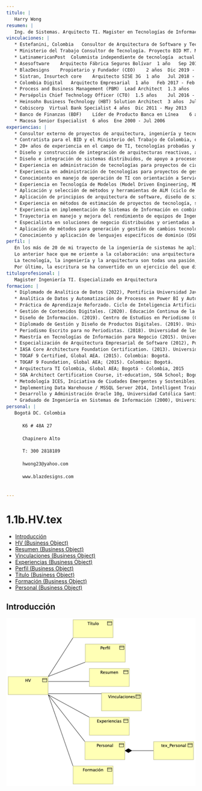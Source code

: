 ```yaml
---
titulo: |
   Harry Wong
resumen: |
   Ing. de Sistemas. Arquitecto TI. Magister en Tecnologías de Información para Negocio (MBIT, Uniandes). Especializado en Arquitectura de Software Empresarial (AES, Javeriana). Certificado Arquitectura de Software IASA CITAF. Certificado TOGAF 9.1 Nivel 1 y 2. Consultor Tecnologías de Información y Transformación Negocio con Tecnología. Consultor en mejoría de procesos de ingeniería. Consultor en industrialización y construcción de software y sistemas de información. Miembro de la Asociación de Arquitectos Empresariales, AEA. Miembro Global IASA, Chapter Colombia. Miembro de ACIS (Asoc. Ing. de Sistemas). Columnista independiente de Tecnología en LatinamericanPost.
vinculaciones: |
   * Estefanini, Colombia	Consultor de Arquitectura de Software y Tecnología	1 año	   actual
   * Ministerio del Trabajo	Consultor de Tecnología. Proyecto BID MT. Mercado Laboral	   2 años	Oct 2019 - Dic 2022
   * LatinamericanPost	Columnista independiente de tecnología	actual	actual
   * Asesoftware	Arquitecto Fábrica Seguros Bolívar	1 año	Sep 2019 - Sep 2020
   * BlazDesigns	Propietario y Fundador (CEO)	2 años	Dic 2019 - Dic 2021
   * Sistran, Insurtech core	Arquitecto SISE 3G	1 año	Jul 2018 - Sep 2019
   * Colombia Digital	Arquitecto Empresarial	1 año	Feb 2017 - Feb 2018
   * Process and Business Management (PBM)	Lead Architect	1.3 años	Jul 2016 - Dic 2018
   * Persépolis	Chief Technology Officer (CTO)	1.5 años	Jul 2016 - Abr 2018
   * Heinsohn Business Technology (HBT)	Solution Architect	3 años	Jul 2013 - Jun 2016
   * Cobiscorp	Virtual Bank Specialist	4 años	Dic 2011 - May 2013
   * Banco de Finanzas (BDF)	Líder de Producto Banca en Línea	6 años	Ago 2005 - Jul    2011
   * Macosa	Senior Especialist	6 años	Ene 2000 - Jul 2006
experiencias: |
   * Consultor externo de proyectos de arquitectura, ingeniería y tecnología para Estefanini, Colombia. 
   * Contratista para el BID y el Ministerio del Trabajo de Colombia, en el cargo de consultor arquitecto de software para proyectos de diseño e implementación de sistemas de información para el Programa de Fortalecimiento al Empleo y del Mercado Laboral
   * 20+ años de experiencia en el campo de TI, tecnologías probadas y nuevas, ingeniería de procesos y de sistemas, proyectos de TI
   * Diseño y construcción de integración de arquitecturas reactivas, asíncronas, orientadas a eventos
   * Diseño e integración de sistemas distribuidos, de apoyo a procesos de negocio, basados en arquitectura de componentes, servicios modulares, microservicios y SOA
   * Experiencia en administración de tecnologías para proyectos de ciudades inteligentes
   * Experiencia en administración de tecnologías para proyectos de gestión documental
   * Conocimiento en manejo de operación de TI con orientación a Servicios de TI (basados en ITIL)
   * Experiencia en Tecnología de Modelos (Model Driven Engineering, MDE) para especificación, diseño y automatización de construcción y mantenimiento de sistemas de información y software
   * Aplicación y selección de métodos y herramientas de ALM (ciclo de vida de aplicaciones de software) con énfasis en diseño
   * Aplicación de principios de arquitectura de software, diseño de sistemas: patrones convencionales y emergentes y teoría de sistemas de información
   * Experiencia en métodos de estimación de proyectos de tecnología, software, costos, calidad, relación con la Arquitectura de Software y de Negocio
   * Experiencia en implementación de Sistemas de Información en combinación de Agilismo y gerencia de proyectos, PMI (Project Management Institute)
   * Trayectoria en manejo y mejora del rendimiento de equipos de Ingeniería bajo métodos de industrialización y automatización para la construcción de software
   * Especialista en soluciones de negocio distribuidas y orientadas a sistemas de misión crítica como banca en línea, canales electrónicos, y automatización de procesos
   * Aplicación de métodos para generación y gestión de cambios tecnológicos de alto-impacto para la empresa
   * Conocimiento y aplicación de lenguajes específicos de dominio (DSL) para acelerar la comunicación y la producción de artefactos para las áreas de negocio, interesados, administradores, arquitectos y otros ingenieros
perfil: |
   En los más de 20 de mi trayecto de la ingeniería de sistemas he aplicado los procesos de la ingeniería y tecnologías para abordar retos de clientes de distintos sectores,  público, privado, bancario, financiero, seguros, fábricas de software, emprendimientos, entre otros. He estudiado los procesos y los ciclos de la ingeniería de software, he puesto en marcha tecnologías y paradigmas de desarrollo y de arquitectura. Conozco el agilismo y el desarrollo continuo, práctica a la que confiero confianza como transformadora extendida a la creación de productos y negocios. He aprendido de la gestión del portafolio de aplicaciones (Arquitectura Empresarial), y de la Dirección de TI. Los posgrados, la Academia, los colegas  ayudaron, y mucho; igual las áreas y actividades en las que he trabajado, como el diseño y gestión de servicios TI, Gobierno TI, planeación de TI, creación de oficinas de arquitectura, analítica de datos, arquitectura de información, integración de aplicaciones de empresas, análisis de los procesos de negocio, y una de mis preferidas, la ingeniería de modelos y la automatización del software, ahora impulsada la inteligencia artificial.
   Lo anterior hace que me oriente a la colaboración: una arquitectura no se hace en aislamiento. La comunicación y la colaboración son preponderante en la relación con las unidades de negocio, gerentes de proyectos, operación, jefes de infraestructura, dueños de procesos, productos, expertos de negocio, líderes funcionales, y por supuesto, con mis colegas ingenieros.
   La tecnología, la ingeniería y la arquitectura son todas una pasión, y mi trabajo. Procuro posicionarlas y tender diálogos con otras disciplinas, como la economía y los negocios. Sostengo que el software, distinto a otras construcciones, es moldeable, incremental, de naturaleza cambiante. Sé también que hay que conjugar los intereses con los resultados, incluso por fuera de los métodos formales, con el fin de entregar logros a beneficiarios, interesados, dueños de negocio, interventores, auditores; lo mismo a colegas, con quienes disfruto argumentar.
   Por último, la escritura se ha convertido en un ejercicio del que disfruto y, que no debe ser sorpresa, complementa a la perfección mi trabajo: la documentación técnica. Desde el 2018 escribo en sitios de opinión y soy columnista independiente de tecnología en LatinamericanPost.
tituloprofesional: |
   Magister Ingeniería TI. Especializado en Arquitectura
formacion: |
   * Diplomado de Analítica de Datos (2022), Pontificia Universidad Javeriana. Bogotá.
   * Analítica de Datos y Automatización de Procesos en Power BI y Automate. (2021). Educación Continua de la Pontificia Universidad Javeriana. Bogotá
   * Práctica de Aprendizaje Reforzado. Ciclo de Inteligencia Artificial. (2021). Universidad de los Andes. Bogotá
   * Gestión de Contenidos Digitales. (2020). Educación Continua de la Pontificia Universidad Javeriana. Bogotá.
   * Diseño de Información. (2019). Centro de Estudios en Periodismo (CEPER). Universidad de los Andes. Bogotá.
   * Diplomado de Gestión y Diseño de Productos Digitales. (2019). Universidad Nacional. Bogotá.
   * Periodismo Escrito para no Periodistas. (2018). Universidad de los Andes. Bogotá
   * Maestría en Tecnologías de Información para Negocio (2015). Universidad de los Andes. Bogotá.
   * Especialización de Arquitectura Empresarial de Software (2012), Pontificia Universidad Javeriana. Bogotá.
   * IASA Core Architecture Foundation Certification. (2013). Universidad de los Andes; Colombia: Bogotá.
   * TOGAF 9 Certified, Global AEA. (2015). Colombia: Bogotá.
   * TOGAF 9 Foundation, Global AEA; (2015). Colombia: Bogotá.
   * Arquitectura TI Colombia, Global AEA; Bogotá - Colombia, 2015 
   * SOA Architect Certification Course, it-education, SOA School; Bogotá - Colombia, 2014. 
   * Metodología ICES, Iniciativa de Ciudades Emergentes y Sostenibles, 2016, BID - Edx.
   * Implementing Data Warehouse / MSSQL Server 2014, Intelligent Training - Colombia, 2016
   * Desarrollo y Administración Oracle 10g, Universidad Católica Santiago de Guayaquil, Guayaquil - Ecuador, Ing. Sistemas Computacionales, 2010
   * Graduado de Ingeniería en Sistemas de Información (2000), Universidad Católica Santiago de Guayaquil
personal: |
   Bogotá DC. Colombia
   
      K6 # 48A 27
   
      Chapinero Alto
   
      T: 300 2818189
   
      hwong23@yahoo.com
   
      www.blazdesigns.com
   

---
```



# 1.1b.HV.tex

* [Introducción](#Introducción)
* [HV (Business Object)](#hv-business-object)
* [Resumen (Business Object)](#resumen-business-object)
* [Vinculaciones (Business Object)](#vinculaciones-business-object)
* [Experiencias (Business Object)](#experiencias-business-object)
* [Perfil (Business Object)](#perfil-business-object)
* [Título (Business Object)](#título-business-object)
* [Formación (Business Object)](#formación-business-object)
* [Personal (Business Object)](#personal-business-object)

## Introducción

![1.1b.HV.tex][02n.a1.hvtex]





[02n.a1.hvtex]: 02n.a1.hvtex.png
[^1]: Generated: Thu Aug 15 2024 22:33:35 GMT-0500 (COT)
